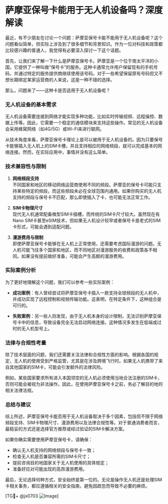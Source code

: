 # 萨摩亚保号卡能用于无人机设备吗？深度解读

最近，有不少朋友在讨论一个问题：萨摩亚保号卡能不能用于无人机设备呢？这个问题看似简单，但实际上涉及到了很多细节和背景知识。作为一位对科技和政策都比较感兴趣的普通人，我觉得有必要深入探讨一下这个话题。

首先，让我们来了解一下什么是萨摩亚保号卡。萨摩亚是一个位于南太平洋的小国，它提供了一种叫做“保号卡”的服务。这种卡通常允许用户保留现有的手机号码，并通过特定的服务提供商继续使用该号码。对于一些希望保留原有号码但又不想长期绑定某家运营商的人来说，这是一种不错的选择。

那么，问题来了——这种卡是否适用于无人机设备呢？

### 无人机设备的基本需求

无人机设备需要连接到网络才能实现多种功能，比如实时传输视频、远程操控、数据上传等。因此，它需要一个稳定的通信模块来支持这些操作。常见的无人机设备会采用蜂窝网络（如4G/5G）或Wi-Fi来进行联网。

从技术角度来看，萨摩亚保号卡理论上是可以被用于无人机设备的。因为只要保号卡能够插入无人机上的SIM卡槽，并且支持相应的网络频段，就可以完成基本的网络连接。然而，在实际应用中，事情并没有这么简单。

### 技术兼容性与限制

1. **网络频段支持**  
   不同国家和地区的移动网络运营商使用不同的频段。萨摩亚的保号卡可能只支持某些特定的频段，而这些频段未必在全球范围内通用。如果你购买的无人机支持的频段与保号卡不匹配，那么即使插入了卡，也可能无法正常工作。

2. **SIM卡物理尺寸**  
   现代无人机通常配备微型SIM卡插槽，而传统的SIM卡尺寸较大。虽然现在有Nano SIM卡甚至eSIM技术，但如果无人机设计较早或者保号卡是老式的SIM卡形式，可能会遇到适配问题。

3. **漫游费用与限制**  
   即使萨摩亚保号卡能够在无人机上正常使用，还需要考虑国际漫游的问题。无人机可能飞往多个国家和地区，而不同地区对漫游服务的收费和政策各不相同。如果没有提前做好准备，可能会产生高额的漫游费用。

### 实际案例分析

为了更好地理解这个问题，我们可以参考一些实际案例：

- **成功案例**：有人曾经尝试将萨摩亚保号卡插入一款支持全球频段的无人机中，并成功实现了远程控制和视频传输功能。这表明，在特定条件下，这种组合是可行的。
  
- **失败案例**：另一些人则发现，由于无人机本身的设计限制，无法识别萨摩亚保号卡中的信息，导致设备完全无法启动网络连接。这种情况多发生在低端或过时的无人机型号上。

### 法律与合规性考量

除了技术层面的问题，我们还需要关注法律和合规性方面的影响。根据各国的规定，无人机的使用受到严格监管，尤其是在涉及跨境飞行时。如果无人机携带了来自其他国家的SIM卡，可能会引发额外的法律风险。

例如，某些国家要求所有进入本国领空的无人机必须使用当地合法注册的SIM卡，否则可能会被视为非法操作。因此，在使用萨摩亚保号卡之前，务必了解目的地的相关法律法规。

### 总结与建议

综上所述，萨摩亚保号卡能否用于无人机设备取决于多个因素，包括但不限于网络频段支持、SIM卡物理尺寸、漫游费用以及法律合规性等。对于普通消费者而言，最稳妥的方式还是选择官方推荐或经过验证的SIM卡解决方案。

如果你确实需要使用萨摩亚保号卡，请确保：
- 确认无人机支持的网络频段与保号卡一致；
- 检查无人机是否兼容所需的SIM卡尺寸；
- 提前咨询目的地国家关于无人机使用的具体规定；
- 准备好应对可能出现的高昂漫游费用。

最后，无论选择何种方式，安全始终是第一位的。无论是操作无人机还是处理SIM卡相关事务，都应遵循相关的安全指南，避免因疏忽而导致不必要的麻烦。

[TG💪+ @jx0703 ![Image](https://github.com/user-attachments/assets/dbca1d08-cadb-493c-b0ec-ad6f7a83f270)]